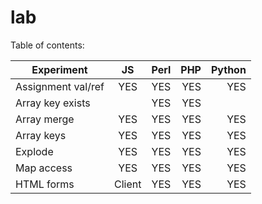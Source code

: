 lab
===
Table of contents:

| Experiment          | JS        | Perl      | PHP       | Python    |
| ------------------- |:---------:| ---------:| ---------:| ---------:|
| Assignment val/ref  | YES       | YES       | YES       | YES       |
| Array key exists    |           | YES       | YES       |           |
| Array merge         | YES       | YES       | YES       | YES       |
| Array keys          | YES       | YES       | YES       | YES       |
| Explode             | YES       | YES       | YES       | YES       |
| Map access          | YES       | YES       | YES       | YES       |
| HTML forms          | Client    | YES       | YES       | YES       |

